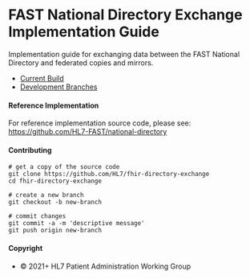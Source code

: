 # FAST National Directory Exchange Implementation Guide
Implementation guide for exchanging data between the FAST National Directory and federated copies and mirrors.  

- [Current Build](https://build.fhir.org/ig/HL7/fhir-directory-exchange)
- [Development Branches](https://build.fhir.org/ig/HL7/fhir-directory-exchange/branches)

#### Reference Implementation

For reference implementation source code, please see:
https://github.com/HL7-FAST/national-directory


#### Contributing  

```shell
# get a copy of the source code
git clone https://github.com/HL7/fhir-directory-exchange 
cd fhir-directory-exchange

# create a new branch
git checkout -b new-branch

# commit changes
git commit -a -m 'descriptive message'
git push origin new-branch
```

#### Copyright
- © 2021+ HL7 Patient Administration Working Group
